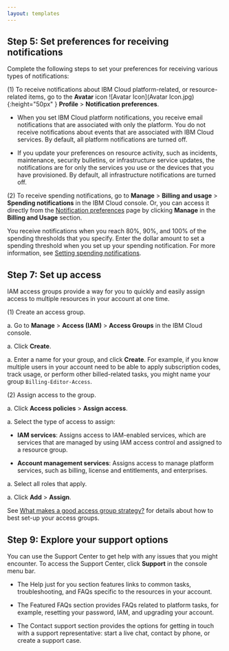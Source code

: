 ```yaml
---
layout: templates
---
```


## **Step 5: Set preferences for receiving notifications**

Complete the following steps to set your preferences for receiving various types of notifications:

(1) To receive notifications about IBM Cloud platform-related, or resource-related items, go to the **Avatar** icon ![Avatar Icon](Avatar Icon.jpg){:height="50px" } **Profile** > **Notification preferences**.

* When you set IBM Cloud platform notifications, you receive email notifications that are associated with only the platform. You do not receive notifications about events that are associated with IBM Cloud services. By default, all platform notifications are turned off.

* If you update your preferences on resource activity, such as incidents, maintenance, security bulletins, or infrastructure service updates, the notifications are for only the services you use or the devices that you have provisioned. By default, all infrastructure notifications are turned off.

(2) To receive spending notifications, go to **Manage** > **Billing and usage** > **Spending notifications** in the IBM Cloud console. Or, you can access it directly from the [Notification preferences](https://cloud.ibm.com/user/notifications) page by clicking **Manage** in the **Billing and Usage** section.

You receive notifications when you reach 80%, 90%, and 100% of the spending thresholds that you specify. Enter the dollar amount to set a spending threshold when you set up your spending notification. For more information, see [Setting spending notifications](https://cloud.ibm.com/docs/billing-usage?topic=billing-usage-spending).




## **Step 7: Set up access**

IAM access groups provide a way for you to quickly and easily assign access to multiple resources in your account at one time.

(1) Create an access group.

a.  Go to **Manage** > **Access (IAM)** > **Access Groups** in the IBM Cloud console.

a.  Click **Create**.
 
a.  Enter a name for your group, and click **Create**. For example, if you know multiple users in your account need to be able to apply subscription codes, track usage, or perform other billed-related tasks, you might name your group 
`Billing-Editor-Access`.
    
(2) Assign access to the group.

a.  Click **Access policies** > **Assign access**.

a.  Select the type of access to assign:

- **IAM services**: Assigns access to IAM-enabled services, which are services that are managed by using IAM access control and assigned to a resource group.

- **Account management services**: Assigns access to manage platform services, such as billing, license and entitlements, and enterprises.

a.  Select all roles that apply.

a.  Click **Add** > **Assign**.

See [What makes a good access group strategy?](https://cloud.ibm.com/docs/account?topic=account-account_setup#resource-group-strategy) for details about how to best set-up your access groups.




## Step 9: Explore your support options

You can use the Support Center to get help with any issues that you might encounter. To access the Support Center, click **Support** in the console menu bar.

* The Help just for you section features links to common tasks, troubleshooting, and FAQs specific to the resources in your account.

* The Featured FAQs section provides FAQs related to platform tasks, for example, resetting your password, IAM, and upgrading your account.

* The Contact support section provides the options for getting in touch with a support representative: start a live chat, contact by phone, or create a support case.